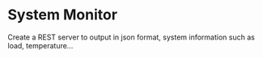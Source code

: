 # System Monitor

Create a REST server to output in json format, system information such as load, temperature...

